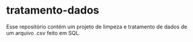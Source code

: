 # tratamento-dados
Esse repositório contém um projeto de limpeza e tratamento de dados de um arquivo .csv feito em SQL.
